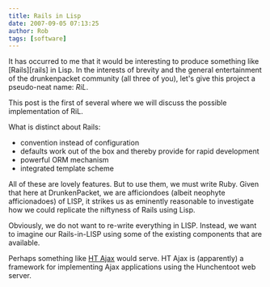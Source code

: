 ```yaml
---
title: Rails in Lisp
date: 2007-09-05 07:13:25
author: Rob
tags: [software]
---
```


It has occurred to me that it would be interesting to produce
something like [Rails][rails] in Lisp.  In the interests of brevity
and the general entertainment of the drunkenpacket community (all
three of you), let's give this project a pseudo-neat name: *RiL*.

This post is the first of several where we will discuss the possible implementation of RiL.  

What is distinct about Rails:

*    convention instead of configuration
*    defaults work out of the box and thereby provide for rapid development
*    powerful ORM mechanism
*    integrated template scheme

All of these are lovely features.  But to use them, we must write
Ruby.  Given that here at DrunkenPacket, we are afficiondoes (albeit
neophyte afficionadoes) of LISP, it strikes us as eminently reasonable
to investigate how we could replicate the niftyness of Rails using
Lisp.

Obviously, we do not want to re-write everything in LISP. Instead,
we want to imagine our Rails-in-LISP using some of the existing
components that are available.

Perhaps something like [HT Ajax](http://85.65.214.241/misc/ht-ajax.html)
would serve.  HT Ajax is (apparently) a framework for implementing
Ajax applications using the Hunchentoot web server.
